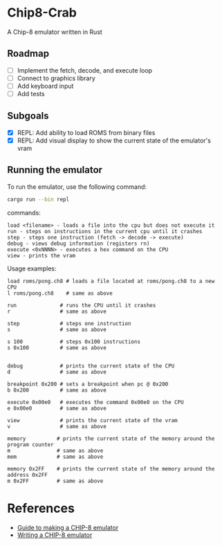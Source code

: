# Chip8-Crab

A Chip-8 emulator written in Rust


## Roadmap

- [ ] Implement the fetch, decode, and execute loop 
- [ ] Connect to graphics library 
- [ ] Add keyboard input
- [ ] Add tests

## Subgoals

- [x] REPL: Add ability to load ROMS from binary files
- [x] REPL: Add visual display to show the current state of the emulator's vram

## Running the emulator

To run the emulator, use the following command:

```bash
cargo run --bin repl
```

commands:

```
load <filename> - loads a file into the cpu but does not execute it
run - steps on instructions in the current cpu until it crashes
step - steps one instruction (fetch -> decode -> execute)
debug - views debug information (registers rn)
execute <0xNNNN> - executes a hex command on the CPU 
view - prints the vram
```

Usage examples:

```
load roms/pong.ch8 # loads a file located at roms/pong.ch8 to a new CPU
l roms/pong.ch8    # same as above

run              # runs the CPU until it crashes
r                # same as above

step             # steps one instruction
s                # same as above

s 100            # steps 0x100 instructions
s 0x100          # same as above 


debug            # prints the current state of the CPU
d                # same as above

breakpoint 0x200 # sets a breakpoint when pc @ 0x200
b 0x200          # same as above

execute 0x00e0   # executes the command 0x00e0 on the CPU 
e 0x00e0         # same as above

view             # prints the current state of the vram
v                # same as above

memory          # prints the current state of the memory around the program counter
m               # same as above
mem             # same as above

memory 0x2FF    # prints the current state of the memory around the address 0x2FF
m 0x2FF         # same as above

```

# References

- [Guide to making a CHIP-8 emulator](https://tobiasvl.github.io/blog/write-a-chip-8-emulator/#display)
- [Writing a CHIP-8 emulator](https://austinmorlan.com/posts/chip8_emulator/)
